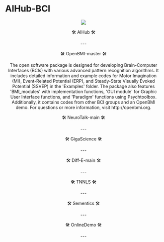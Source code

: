 # AIHub-BCI

<div align=center>
	<img src="https://capsule-render.vercel.app/api?type=waving&color=auto&height=200&section=header&text=AI%20Hub!&fontSize=90" />	
<br>
</div>
</div>
<div align=center>
	<p>🛠 AIHub 🛠</p>
</div>
</div>
<div align=center>
---
</div>
<div align=center>
	<p>🛠 OpenBMI-master 🛠</p>
</div>
</div>
<div align=center>
The open software package is designed for developing Brain-Computer Interfaces (BCIs) with various advanced pattern recognition algorithms. It includes detailed information and example codes for Motor Imagination (MI), Event-Related Potential (ERP), and Steady-State Visually Evoked Potential (SSVEP) in the 'Examples' folder. The package also features 'BMI_modules' with implementation functions, 'GUI module' for Graphic User Interface functions, and 'Paradigm' functions using Psychtoolbox. Additionally, it contains codes from other BCI groups and an OpenBMI demo. For questions or more information, visit http://openbmi.org.
</div>
<div align=center>
	<p>🛠 NeuroTalk-main 🛠</p>
</div>
</div>
<div align=center>
---
</div><div align=center>
	<p>🛠 GigaScience 🛠</p>
</div>
</div>
<div align=center>
---
</div><div align=center>
	<p>🛠 Diff-E-main 🛠</p>
</div>
</div>
<div align=center>
---
</div><div align=center>
	<p>🛠 TNNLS 🛠</p>
</div>
</div>
<div align=center>
---
</div>
<div align=center>
	<p>🛠 Sementics 🛠</p>
</div>
</div>
<div align=center>
---
</div>
<div align=center>
	<p>🛠 OnlineDemo 🛠</p>
</div>
</div>
<div align=center>
---
</div>

